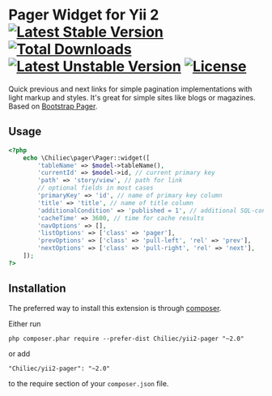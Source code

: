 Pager Widget for Yii 2 [![Latest Stable Version](https://poser.pugx.org/chiliec/yii2-pager/v/stable.svg)](https://packagist.org/packages/chiliec/yii2-pager) [![Total Downloads](https://poser.pugx.org/chiliec/yii2-pager/downloads.svg)](https://packagist.org/packages/chiliec/yii2-pager) [![Latest Unstable Version](https://poser.pugx.org/chiliec/yii2-pager/v/unstable.svg)](https://packagist.org/packages/chiliec/yii2-pager) [![License](https://poser.pugx.org/chiliec/yii2-pager/license.svg)](https://packagist.org/packages/chiliec/yii2-pager)
======================

Quick previous and next links for simple pagination implementations with light markup and styles. It's great for simple sites like blogs or magazines. Based on [Bootstrap Pager](http://getbootstrap.com/components/#pagination-pager).

Usage
-----

```php
<?php
    echo \Chiliec\pager\Pager::widget([
        'tableName' => $model->tableName(),
        'currentId' => $model->id, // current primary key
        'path' => 'story/view', // path for link
        // optional fields in most cases
        'primaryKey' => 'id', // name of primary key column
        'title' => 'title', // name of title column
        'additionalСondition' => 'published = 1', // additional SQL-condition
        'cacheTime' => 3600, // time for cache results
        'navOptions' => [],
        'listOptions' => ['class' => 'pager'],
        'prevOptions' => ['class' => 'pull-left', 'rel' => 'prev'],
        'nextOptions' => ['class' => 'pull-right', 'rel' => 'next'],
    ]); 
?>
```

Installation
------------

The preferred way to install this extension is through [composer](http://getcomposer.org/download/).

Either run

```
php composer.phar require --prefer-dist Chiliec/yii2-pager "~2.0"
```

or add

```
"Chiliec/yii2-pager": "~2.0"
```

to the require section of your `composer.json` file.
